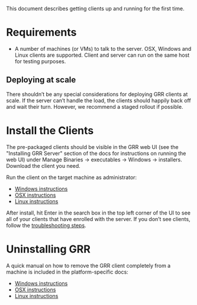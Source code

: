 This document describes getting clients up and running for
the first time.

# Requirements

  - A number of machines (or VMs) to talk to the server. OSX, Windows and Linux
    clients are supported. Client and server can run on the same host for
    testing purposes.

## Deploying at scale

There shouldn’t be any special considerations for deploying GRR clients
at scale. If the server can’t handle the load, the clients should
happily back off and wait their turn. However, we recommend a staged
rollout if possible.

# Install the Clients

The pre-packaged clients should be visible in the GRR web UI (see the "Installing GRR Server" section of the docs for instructions on running the web UI) under Manage
Binaries → executables → Windows → installers. Download the client you
need.

Run the client on the target machine as administrator:

  - [Windows instructions](on-windows.md)
  - [OSX instructions](on-mac-os-x.md)
  - [Linux instructions](on-linux.md)

After install, hit Enter in the search box in the top left corner of the
UI to see all of your clients that have enrolled with the server. If you
don’t see clients, follow the [troubleshooting
steps](troubleshooting.md).

# Uninstalling GRR

A quick manual on how to remove the GRR client completely from a machine is included in the platform-specific docs:

  - [Windows instructions](on-windows.md#uninstalling-grr)
  - [OSX instructions](on-mac-os-x.md#uninstalling-grr)
  - [Linux instructions](on-linux.md#uninstalling-grr)